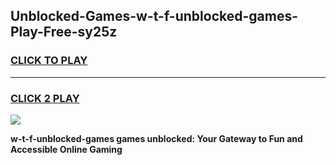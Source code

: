 
## Unblocked-Games-w-t-f-unblocked-games-Play-Free-sy25z
<h3>
<a href="https://premium76.site?title=w-t-f-unblocked-games&ref=22A">CLICK TO PLAY</a></h3>
<hr>

<h3>
<a href="https://premium76.site?title=w-t-f-unblocked-games&ref=22A">CLICK 2 PLAY</a>
  
</h3>

<a href="https://premium76.site?title=w-t-f-unblocked-games&ref=22A"><img src="https://clearcache.store/games.png"></a>


**w-t-f-unblocked-games games unblocked: Your Gateway to Fun and Accessible Online Gaming**
